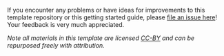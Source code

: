 If you encounter any problems or have ideas for improvements to this template repository or this getting started guide, please [file an issue here](https://github.com/jhudsl/DaSL_Course_Template_Bookdown/issues/new/choose)! Your feedback is very much appreciated.

_Note all materials in this template are licensed [CC-BY](https://tldrlegal.com/license/creative-commons-attribution-(cc)) and can be repurposed freely with attribution._